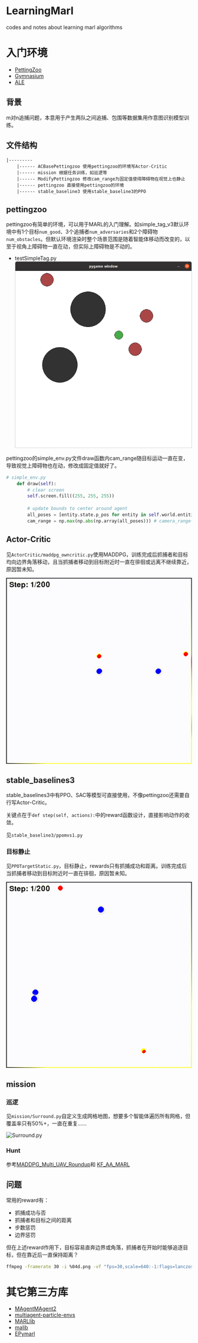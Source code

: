 # LearningMarl
codes and notes about learning marl algorithms

# 入门环境
* [PettingZoo](https://pettingzoo.farama.org/)
* [Gymnasium](https://gymnasium.farama.org/environments/classic_control/)
* [ALE](https://ale.farama.org/environments/)

## 背景
m对n追捕问题，本意用于产生两队之间追捕、包围等数据集用作意图识别模型训练。 

## 文件结构
```
|--------- 
    |------ ACBasePettingzoo 使用pettingzoo的环境写Actor-Critic
    |------ mission 根据任务训练，如巡逻等
    |------ ModifyPettingzoo 修改cam_range为固定值使得障碍物在视觉上也静止
    |------ pettingzoo 直接使用pettingzoo的环境
    |------ stable_baseline3 使用stable_baseline3的PPO

```

## pettingzoo
pettingzoo有简单的环境，可以用于MARL的入门理解。如simple_tag_v3默认环境中有1个目标`num_good`、3个追捕者`num_adversaries`和2个障碍物`num_obstacles`。但默认环境渲染时整个场景范围是随着智能体移动而改变的，以至于视角上障碍物一直在动，但实际上障碍物是不动的。

* testSimpleTag.py
![testSimpleTag.py](results/testSimpleTag.png)

pettingzoo的simple_env.py文件draw函数内cam_range随目标运动一直在变，导致视觉上障碍物也在动，修改成固定值就好了。
```py
# simple_env.py
    def draw(self):
        # clear screen
        self.screen.fill((255, 255, 255))

        # update bounds to center around agent
        all_poses = [entity.state.p_pos for entity in self.world.entities]
        cam_range = np.max(np.abs(np.array(all_poses))) # camera_range一直在变，改成cam_range = 1.0后视角固定障碍物就不动了
```

## Actor-Critic
见`ActorCritic/maddpg_owncritic.py`使用MADDPG，训练完成后抓捕者和目标均向边界角落移动，且当抓捕者移动到目标附近时一直在徘徊或远离不继续靠近，原因暂未知。

![maddpg_owncritic.py](results/maddpg_owncritic.gif)

## stable_baselines3
stable_baselines3中有PPO、SAC等模型可直接使用，不像pettingzoo还需要自行写Actor-Critic。

关键点在于`def step(self, actions):`中的reward函数设计，直接影响动作的收敛。

见`stable_baseline3/ppomvs1.py`

### 目标静止
见`PPOTargetStatic.py`，目标静止，rewards只有抓捕成功和距离。训练完成后当抓捕者移动到目标附近时一直在徘徊，原因暂未知。

![PPOTargetStatic.py](results/PPOTargetStatic.gif)

## mission
### 巡逻
见`mission/Surround.py`自定义生成网格地图，想要多个智能体遍历所有网格，但覆盖率只有50%+，一直在重复......

![Surround.py](results/Surround.gif)

### Hunt 
参考[MADDPG_Multi_UAV_Roundup](https://github.com/reinshift/MADDPG_Multi_UAV_Roundup.git)和
[KF_AA_MARL](https://github.com/reinshift/KF_AA_MARL.git)

## 问题
常用的reward有：
* 抓捕成功与否
* 抓捕者和目标之间的距离
* 步数惩罚
* 边界惩罚

但在上述reward作用下，目标容易直奔边界或角落，抓捕者在开始时能够追逐目标，但在靠近后一直保持距离？

```sh
ffmpeg -framerate 30 -i %04d.png -vf "fps=30,scale=640:-1:flags=lanczos" output.gif
```

# 其它第三方库
* [MAgent](https://github.com/geek-ai/MAgent.git)[MAgent2](https://github.com/Farama-Foundation/MAgent2.git)
* [multiagent-particle-envs](https://github.com/openai/multiagent-particle-envs)
* [MARLlib](https://github.com/Replicable-MARL/MARLlib.git)
* [malib](https://github.com/sjtu-marl/malib.git)
* [EPymarl](https://github.com/uoe-agents/epymarl.git)